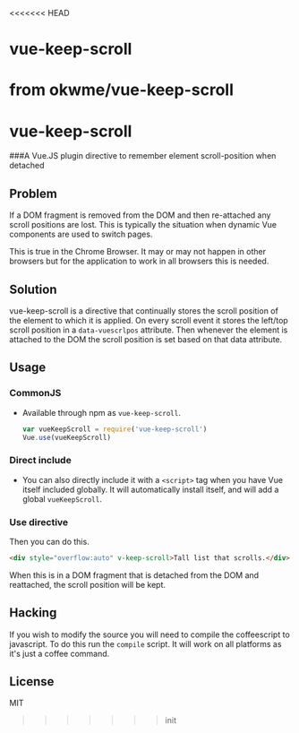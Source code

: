 <<<<<<< HEAD
# vue-keep-scroll
from okwme/vue-keep-scroll
=======
# vue-keep-scroll

###A  Vue.JS plugin directive to remember element scroll-position when detached

## Problem

If a DOM fragment is removed from the DOM and then re-attached any scroll positions are lost. This is typically the situation when dynamic Vue components are used to switch pages.

 This is true in the Chrome Browser.  It may or may not happen in other browsers but for the application to work in all browsers this is needed.

## Solution

vue-keep-scroll is a directive that continually stores the scroll position of the element to which it is applied.  On every scroll event it stores the left/top scroll position in a `data-vuescrlpos` attribute.  Then whenever the element is attached to the DOM the scroll position is set based on that data attribute.

## Usage

### CommonJS

- Available through npm as `vue-keep-scroll`.

  ``` js
  var vueKeepScroll = require('vue-keep-scroll')
  Vue.use(vueKeepScroll)
  ```

### Direct include

- You can also directly include it with a `<script>` tag when you have Vue itself included globally. It will automatically install itself, and will add a global `vueKeepScroll`.

### Use directive

Then you can do this.

``` html
<div style="overflow:auto" v-keep-scroll>Tall list that scrolls.</div>
```

When this is in a DOM fragment that is detached from the DOM and reattached, the scroll position will be kept.

## Hacking

If you wish to modify the source you will need to compile the coffeescript to javascript.  To do this run the `compile` script. It will work on all platforms as it's just a coffee command.

## License

MIT
>>>>>>> init
